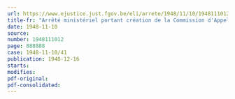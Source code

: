 ```yaml
---
url: https://www.ejustice.just.fgov.be/eli/arrete/1948/11/10/1948111012/justel
title-fr: "Arrêté ministériel portant création de la Commission d'Appel pour Réfractaires"
date: 1948-11-10
source:
number: 1948111012
page: 888888
case: 1948-11-10/41
publication: 1948-12-16
starts:
modifies:
pdf-original:
pdf-consolidated:
---
```


